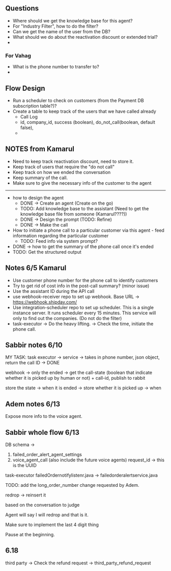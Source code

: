 ## Questions

-   Where should we get the knowledge base for this agent?
-   For "Industry Filter", how to do the filter?
-   Can we get the name of the user from the DB?
-   What should we do about the reactivation discount or extended trial?
-

### For Vahag

-   What is the phone number to transfer to?
-

## Flow Design

-   Run a scheduler to check on customers (from the Payment DB subscription table?)?
-   Create a table to keep track of the users that we have called already
    -   Call Log
    -   id, company_id, success (boolean), do_not_call(boolean, default false),
    -

## NOTES from Kamarul

-   Need to keep track reactivation discount, need to store it.
-   Keep track of users that require the "do not call"
-   Keep track on how we ended the conversation
-   Keep summary of the call.
-   Make sure to give the necessary info of the customer to the agent

---

-   how to design the agent
    -   DONE -> Create an agent (Create on the go)
    -   TODO: Add knowledge base to the assistant (Need to get the knowledge base file from someone (Kamarul????))
    -   DONE -> Design the prompt (TODO: Refine)
    -   DONE -> Make the call
-   How to initiate a phone call to a particular customer via this agent - feed information regarding the particular customer
    -   TODO: Feed info via system prompt?
-   DONE -> how to get the summary of the phone call once it's ended
-   TODO: Get the structured output

## Notes 6/5 Kamarul

-   Use customer phone number for the phone call to identify customers
-   Try to get rid of cost info in the post-call summary? (minor issue)
-   Use the assistant ID during the API call
-   use webhook-receiver repo to set up webhook. Base URL -> https://webhook.shipday.com/
-   Use integration-scheduler repo to set up scheduler. This is a single instance server. It runs scheduler every 15 minutes. This service will only to find out the companies. (Do not do the filter)
-   task-executor -> Do the heavy lifting. -> Check the time, initiate the phone call.

## Sabbir notes 6/10

MY TASK:
task executor -> service -> takes in phone number, json object, return the call ID -> DONE

webhook -> only the ended -> get the call-state (boolean that indicate whether it is picked up by human or not) + call-id, publish to rabbit

store the state -> when it is ended -> store whether it is picked up -> when

## Adem notes 6/13

Expose more info to the voice agent.



## Sabbir whole flow 6/13

DB schema -> 
1. failed_order_alert_agent_settings
2. voice_agent_call (also include the future voice agents)
	request_id -> this is the UUID
	

task-executor
failedOrdernotifylistenr.java -> failedorderalertservice.java


TODO: add the long_order_number change requested by Adem. 


redrop -> reinsert it 

based on the conversation to judge 

Agent will say I will redrop and that is it. 

Make sure to implement the last 4 digit thing

Pause at the beginning. 


## 6.18
third party -> 
Check the refund request -> third_party_refund_request

